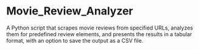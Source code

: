 # Movie_Review_Analyzer
A Python script that scrapes movie reviews from specified URLs, analyzes them for predefined review elements, and presents the results in a tabular format, with an option to save the output as a CSV file.
